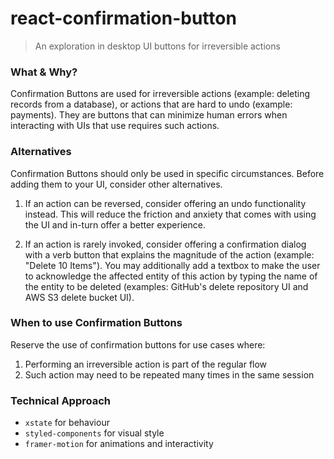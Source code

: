 # react-confirmation-button

> An exploration in desktop UI buttons for irreversible actions

### What & Why?

Confirmation Buttons are used for irreversible actions (example: deleting
records from a database), or actions that are hard to undo (example: payments).
They are buttons that can minimize human errors when interacting with UIs that
use requires such actions.

### Alternatives

Confirmation Buttons should only be used in specific circumstances. Before
adding them to your UI, consider other alternatives.

1. If an action can be reversed, consider offering an undo functionality
   instead. This will reduce the friction and anxiety that comes with using the
   UI and in-turn offer a better experience.

2. If an action is rarely invoked, consider offering a confirmation dialog with
   a verb button that explains the magnitude of the action (example: "Delete 10
   Items"). You may additionally add a textbox to make the user to acknowledge
   the affected entity of this action by typing the name of the entity to be deleted (examples: GitHub's delete repository UI and AWS S3 delete bucket UI).

### When to use Confirmation Buttons

Reserve the use of confirmation buttons for use cases where:

1. Performing an irreversible action is part of the regular flow
2. Such action may need to be repeated many times in the same session

### Technical Approach

- `xstate` for behaviour
- `styled-components` for visual style
- `framer-motion` for animations and interactivity